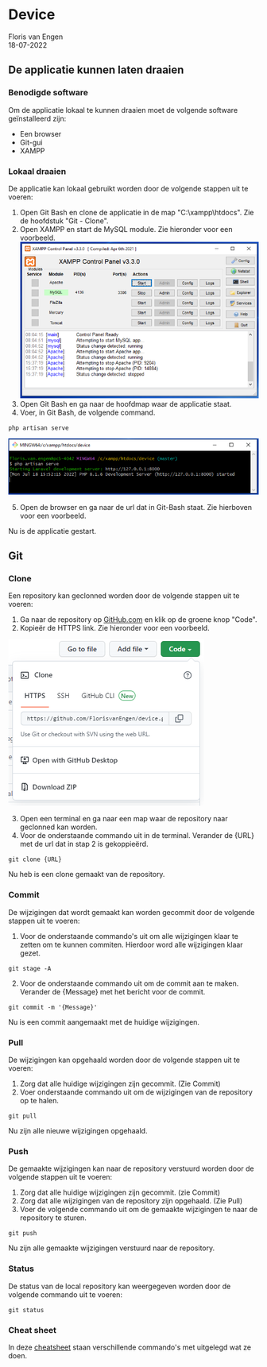 # Device

Floris van Engen <br/>
18-07-2022

## De applicatie kunnen laten draaien

### Benodigde software

Om de applicatie lokaal te kunnen draaien moet de volgende software geïnstalleerd zijn:

- Een browser
- Git-gui
- XAMPP

### Lokaal draaien

De applicatie kan lokaal gebruikt worden door de volgende stappen uit te voeren:
1. Open Git Bash en clone de applicatie in de map "C:\xampp\htdocs". Zie de hoofdstuk "Git - Clone".
2. Open XAMPP en start de MySQL module. Zie hieronder voor een voorbeeld.
   ![XAMPP](/readme/xampp.PNG)
3. Open Git Bash en ga naar de hoofdmap waar de applicatie staat.
4. Voer, in Git Bash, de volgende command.

```text
php artisan serve
```

![Git-bash](/readme/git-bash.PNG)

5. Open de browser en ga naar de url dat in Git-Bash staat. Zie hierboven voor een voorbeeld.

Nu is de applicatie gestart.

## Git

### Clone

Een repository kan geclonned worden door de volgende stappen uit te voeren:

1. Ga naar de repository op [GitHub.com](https://github.com/FlorisvanEngen/device) en klik op de groene knop "Code".
2. Kopieër de HTTPS link. Zie hieronder voor een voorbeeld.

![Clone voorbeeld](/readme/git-clone.PNG)

3. Open een terminal en ga naar een map waar de repository naar geclonned kan worden.
4. Voor de onderstaande commando uit in de terminal. Verander de {URL} met de url dat in stap 2 is gekoppieërd.

```text
git clone {URL}
```

Nu heb is een clone gemaakt van de repository.

### Commit

De wijzigingen dat wordt gemaakt kan worden gecommit door de volgende stappen uit te voeren:

1. Voor de onderstaande commando's uit om alle wijzigingen klaar te zetten om te kunnen commiten. Hierdoor word alle
   wijzigingen klaar gezet.

```text
git stage -A
```

2. Voor de onderstaande commando uit om de commit aan te maken. Verander de {Message} met het bericht voor de commit.

```text
git commit -m '{Message}'
```

Nu is een commit aangemaakt met de huidige wijzigingen.

### Pull

De wijzigingen kan opgehaald worden door de volgende stappen uit te voeren:

1. Zorg dat alle huidige wijzigingen zijn gecommit. (Zie Commit)
2. Voer onderstaande commando uit om de wijzigingen van de repository op te halen.

```text
git pull
```

Nu zijn alle nieuwe wijzigingen opgehaald.

### Push

De gemaakte wijzigingen kan naar de repository verstuurd worden door de volgende stappen uit te voeren:

1. Zorg dat alle huidige wijzigingen zijn gecommit. (zie Commit)
2. Zorg dat alle wijzigingen van de repository zijn opgehaald. (Zie Pull)
3. Voer de volgende commando uit om de gemaakte wijzigingen te naar de repository te sturen.

```text
git push 
```

Nu zijn alle gemaakte wijzigingen verstuurd naar de repository.

### Status

De status van de local repository kan weergegeven worden door de volgende commando uit te voeren:

```text
git status
```

### Cheat sheet

In deze [cheatsheet](/readme/git-cheatsheet.pdf) staan verschillende commando's met uitgelegd wat ze doen.
